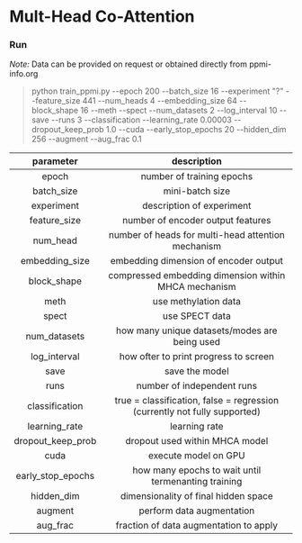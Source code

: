 # Mult-Head Co-Attention

### Run

*Note:* Data can be provided on request or obtained directly from ppmi-info.org

> python train_ppmi.py --epoch 200 --batch_size 16 --experiment "<filename>?" --feature_size 441 --num_heads 4 --embedding_size 64 --block_shape 16 --meth --spect --num_datasets 2 --log_interval 10 --save --runs 3 --classification --learning_rate 0.00003 --dropout_keep_prob 1.0 --cuda --early_stop_epochs 20 --hidden_dim 256 --augment --aug_frac 0.1

| parameter | description |
|:---:|:---:|
| epoch | number of training epochs |
| batch_size | mini-batch size |
| experiment | description of experiment |
| feature_size | number of encoder output features |
| num_head | number of heads for multi-head attention mechanism |
| embedding_size | embedding dimension of encoder output |
| block_shape | compressed embedding dimension within MHCA mechanism |
| meth | use methylation data |
| spect | use SPECT data |
| num_datasets | how many unique datasets/modes are being used |
| log_interval | how ofter to print progress to screen |
| save | save the model |
| runs | number of independent runs |
| classification | true = classification, false = regression (currently not fully supported) |
| learning_rate | learning rate |
| dropout_keep_prob | dropout used within MHCA model |
| cuda | execute model on GPU |
| early_stop_epochs | how many epochs to wait until termenanting training |
| hidden_dim | dimensionality of final hidden space |
| augment | perform data augmentation |
| aug_frac | fraction of data augmentation to apply |